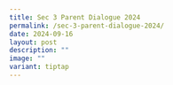 ```yaml
---
title: Sec 3 Parent Dialogue 2024
permalink: /sec-3-parent-dialogue-2024/
date: 2024-09-16
layout: post
description: ""
image: ""
variant: tiptap
---
```

